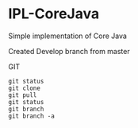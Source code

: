 # IPL-CoreJava
Simple implementation of Core Java


Created Develop branch from master


GIT

	git status
	git clone
	git pull
	git status 
	git branch
	git branch -a
